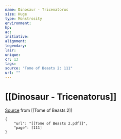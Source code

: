 ```yaml
---
name: Dinosaur - Tricenatorus
size: Huge
type: Monstrosity
environment: 
hp: 
ac: 
initiative: 
alignment: 
legendary: 
lair: 
unique: 
cr: 13
tags: 
source: "Tome of Beasts 2: 111"
url: ""
---
```

# [[Dinosaur - Tricenatorus]]

[Source](zotero://open-pdf/library/items/9UQIAB6R?page=111) from [[Tome of Beasts 2]]

```pdf
{
	"url": "[[Tome of Beasts 2.pdf]]",
	"page": [111]
}
```

